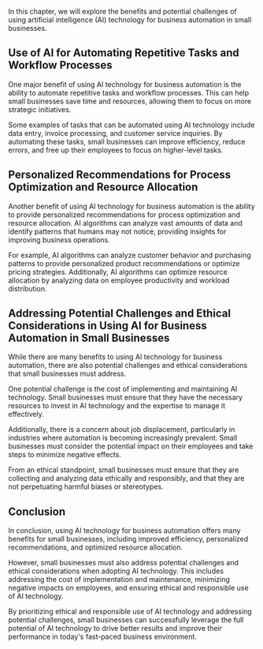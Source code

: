 
In this chapter, we will explore the benefits and potential challenges of using artificial intelligence (AI) technology for business automation in small businesses.

Use of AI for Automating Repetitive Tasks and Workflow Processes
----------------------------------------------------------------

One major benefit of using AI technology for business automation is the ability to automate repetitive tasks and workflow processes. This can help small businesses save time and resources, allowing them to focus on more strategic initiatives.

Some examples of tasks that can be automated using AI technology include data entry, invoice processing, and customer service inquiries. By automating these tasks, small businesses can improve efficiency, reduce errors, and free up their employees to focus on higher-level tasks.

Personalized Recommendations for Process Optimization and Resource Allocation
-----------------------------------------------------------------------------

Another benefit of using AI technology for business automation is the ability to provide personalized recommendations for process optimization and resource allocation. AI algorithms can analyze vast amounts of data and identify patterns that humans may not notice, providing insights for improving business operations.

For example, AI algorithms can analyze customer behavior and purchasing patterns to provide personalized product recommendations or optimize pricing strategies. Additionally, AI algorithms can optimize resource allocation by analyzing data on employee productivity and workload distribution.

Addressing Potential Challenges and Ethical Considerations in Using AI for Business Automation in Small Businesses
------------------------------------------------------------------------------------------------------------------

While there are many benefits to using AI technology for business automation, there are also potential challenges and ethical considerations that small businesses must address.

One potential challenge is the cost of implementing and maintaining AI technology. Small businesses must ensure that they have the necessary resources to invest in AI technology and the expertise to manage it effectively.

Additionally, there is a concern about job displacement, particularly in industries where automation is becoming increasingly prevalent. Small businesses must consider the potential impact on their employees and take steps to minimize negative effects.

From an ethical standpoint, small businesses must ensure that they are collecting and analyzing data ethically and responsibly, and that they are not perpetuating harmful biases or stereotypes.

Conclusion
--------------------------

In conclusion, using AI technology for business automation offers many benefits for small businesses, including improved efficiency, personalized recommendations, and optimized resource allocation.

However, small businesses must also address potential challenges and ethical considerations when adopting AI technology. This includes addressing the cost of implementation and maintenance, minimizing negative impacts on employees, and ensuring ethical and responsible use of AI technology.

By prioritizing ethical and responsible use of AI technology and addressing potential challenges, small businesses can successfully leverage the full potential of AI technology to drive better results and improve their performance in today's fast-paced business environment.

